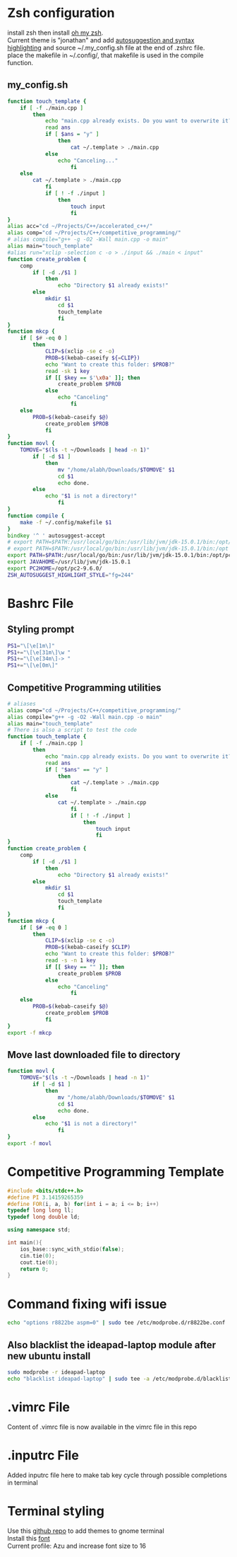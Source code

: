 # Zsh configuration
install zsh then install [oh my zsh](https://github.com/ohmyzsh/ohmyzsh).<br />
Current theme is "jonathan" and add
[autosuggestion and syntax highlighting](https://gist.github.com/dogrocker/1efb8fd9427779c827058f873b94df95)
and source ~/.my_config.sh file at the end of .zshrc file.<br />
place the makefile in ~/.config/, that makefile is used in the compile function.
## my_config.sh
```zsh
function touch_template {
	if [ -f ./main.cpp ]
		then
			echo "main.cpp already exists. Do you want to overwrite it?(y/n)"
			read ans
			if [ $ans = "y" ]
				then
					cat ~/.template > ./main.cpp
			else
				echo "Canceling..."
					fi
	else
		cat ~/.template > ./main.cpp
			fi
			if [ ! -f ./input ]
				then
					touch input
					fi
}
alias acc="cd ~/Projects/C++/accelerated_c++/"
alias comp="cd ~/Projects/C++/competitive_programming/"
# alias compile="g++ -g -O2 -Wall main.cpp -o main"
alias main="touch_template"
#alias run="xclip -selection c -o > ./input && ./main < input"
function create_problem {
	comp
		if [ -d ./$1 ]
			then
				echo "Directory $1 already exists!"
		else
			mkdir $1
				cd $1
				touch_template
				fi
}
function mkcp {
	if [ $# -eq 0 ]
		then
			CLIP=$(xclip -se c -o)
			PROB=$(kebab-caseify ${=CLIP})
			echo "Want to create this folder: $PROB?"
			read -sk 1 key
			if [[ $key == $'\x0a' ]]; then
				create_problem $PROB
			else
				echo "Canceling"
					fi
	else
		PROB=$(kebab-caseify $@)
			create_problem $PROB
			fi
}
function movl {
	TOMOVE="$(ls -t ~/Downloads | head -n 1)"
		if [ -d $1 ]
			then
				mv "/home/alabh/Downloads/$TOMOVE" $1
				cd $1
				echo done.
		else
			echo "$1 is not a directory!"
				fi
}
function compile {
	make -f ~/.config/makefile $1
}
bindkey '^ ' autosuggest-accept
# export PATH=$PATH:/usr/local/go/bin:/usr/lib/jvm/jdk-15.0.1/bin:/opt/node-v10.16.0-linux-x64/bin
# export PATH=$PATH:/usr/local/go/bin:/usr/lib/jvm/jdk-15.0.1/bin:/opt
export PATH=$PATH:/usr/local/go/bin:/usr/lib/jvm/jdk-15.0.1/bin:/opt/pc2-9.6.0/bin
export JAVAHOME=/usr/lib/jvm/jdk-15.0.1
export PC2HOME=/opt/pc2-9.6.0/
ZSH_AUTOSUGGEST_HIGHLIGHT_STYLE="fg=244"
```
# Bashrc File
## Styling prompt
```bash
PS1="\[\e[1m\]"
PS1+="\[\e[31m\]\w "
PS1+="\[\e[34m\]-> "
PS1+="\[\e[0m\]"
```
## Competitive Programming utilities
```bash
# aliases
alias comp="cd ~/Projects/C++/competitive_programming/"
alias compile="g++ -g -O2 -Wall main.cpp -o main"
alias main="touch_template"
# There is also a script to test the code
function touch_template {
	if [ -f ./main.cpp ]
		then
			echo "main.cpp already exists. Do you want to overwrite it?(y/n)"
			read ans
			if [ "$ans" == "y" ]
				then
					cat ~/.template > ./main.cpp
					fi
			else
				cat ~/.template > ./main.cpp
					fi
					if [ ! -f ./input ]
						then
							touch input
							fi
}
function create_problem {
	comp
		if [ -d ./$1 ]
			then
				echo "Directory $1 already exists!"
		else
			mkdir $1
				cd $1
				touch_template
				fi
}
function mkcp {
	if [ $# -eq 0 ]
		then
			CLIP=$(xclip -se c -o)
			PROB=$(kebab-caseify $CLIP)
			echo "Want to create this folder: $PROB?"
			read -s -n 1 key
			if [[ $key == "" ]]; then
				create_problem $PROB
			else
				echo "Canceling"
					fi
	else
		PROB=$(kebab-caseify $@)
			create_problem $PROB
			fi
}
export -f mkcp
```
## Move last downloaded file to directory
```bash
function movl {
	TOMOVE="$(ls -t ~/Downloads | head -n 1)"
		if [ -d $1 ]
			then
				mv "/home/alabh/Downloads/$TOMOVE" $1
				cd $1
				echo done.
		else
			echo "$1 is not a directory!"
				fi
}
export -f movl
```

# Competitive Programming Template
```c++
#include <bits/stdc++.h>
#define PI 3.14159265359
#define FOR(i, a, b) for(int i = a; i <= b; i++)
typedef long long ll;
typedef long double ld;

using namespace std;

int main(){
	ios_base::sync_with_stdio(false);
	cin.tie(0);
	cout.tie(0);
	return 0;
}
```
# Command fixing wifi issue
```bash
echo "options r8822be aspm=0" | sudo tee /etc/modprobe.d/r8822be.conf
```

## Also blacklist the ideapad-laptop module after new ubuntu install
```bash
sudo modprobe -r ideapad-laptop
echo "blacklist ideapad-laptop" | sudo tee -a /etc/modprobe.d/blacklist.conf
```

# .vimrc File
Content of .vimrc file is now available in the vimrc file in this repo

# .inputrc File
Added inputrc file here to make tab key cycle through possible completions in terminal

# Terminal styling
Use this [github repo](https://github.com/Mayccoll/Gogh) to add themes to gnome terminal <br />
Install this [font](https://github.com/microsoft/cascadia-code) <br />
Current profile: Azu and increase font size to 16
